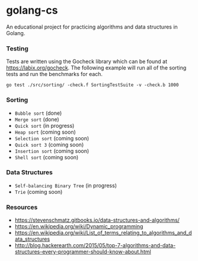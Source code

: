 # golang-cs
An educational project for practicing algorithms and data structures in Golang.

### Testing
Tests are written using the Gocheck library which can be found at
https://labix.org/gocheck. The following example will run all of the sorting tests and run the benchmarks for each.

```
go test ./src/sorting/ -check.f SortingTestSuite -v -check.b 1000
```

### Sorting
* ```Bubble sort``` (done)
* ```Merge sort``` (done)
* ```Quick sort``` (in progress)
* ```Heap sort``` (coming soon)
* ```Selection sort``` (coming soon)
* ```Quick sort 3``` (coming soon)
* ```Insertion sort``` (coming soon)
* ```Shell sort``` (coming soon)

### Data Structures
* ```Self-balancing Binary Tree``` (in progress)
* ```Trie``` (coming soon)

### Resources
* https://stevenschmatz.gitbooks.io/data-structures-and-algorithms/
* https://en.wikipedia.org/wiki/Dynamic_programming
* https://en.wikipedia.org/wiki/List_of_terms_relating_to_algorithms_and_data_structures
* http://blog.hackerearth.com/2015/05/top-7-algorithms-and-data-structures-every-programmer-should-know-about.html
